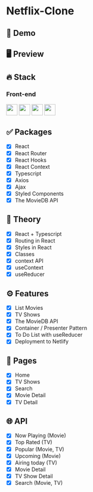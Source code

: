 # Netflix-Clone

## 🔗 Demo

## 🖥 Preview

## 🔥 Stack

### Front-end

<img height="30" src="https://img.shields.io/badge/React-black?style=for-the-badge&logo=React&logoColor=#61DAFB"/> <img height="30" src="https://img.shields.io/badge/Javascript-black?style=for-the-badge&logo=Javascript&logoColor=F7DF1E"/>
<img height="30" src="https://img.shields.io/badge/Typescript-black?style=for-the-badge&logo=Typescript&logoColor=3178C6"/>
<img height="30" src="https://img.shields.io/badge/Netlify-black?style=for-the-badge&logo=Netlify&logoColor=00C7B7"/>

## ✅ Packages

- [x] React
- [x] React Router
- [x] React Hooks
- [x] React Context
- [x] Typescript
- [x] Axios
- [x] Ajax
- [x] Styled Components
- [x] The MovieDB API

## 📖 Theory

- [x] React + Typescript
- [x] Routing in React
- [x] Styles in React
- [x] Classes
- [x] context API
- [x] useContext
- [x] useReducer

## ⚙ Features

- [x] List Movies
- [x] TV Shows
- [x] The MovieDB API
- [x] Container / Presenter Pattern
- [x] To Do List with useReducer
- [x] Deployment to Netlify

## 📑 Pages

- [x] Home
- [x] TV Shows
- [x] Search
- [x] Movie Detail
- [x] TV Detail

## 🌐 API

- [x] Now Playing (Movie)
- [x] Top Rated (TV)
- [x] Popular (Movie, TV)
- [x] Upcoming (Movie)
- [x] Airing today (TV)
- [x] Movie Detail
- [x] TV Show Detail
- [x] Search (Movie, TV)
